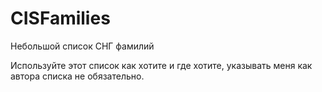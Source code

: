 # CISFamilies
Небольшой список СНГ фамилий

Используйте этот список как хотите и где хотите, указывать меня как автора списка не обязательно.
